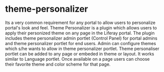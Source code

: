 theme-personalizer
==================

Its a very common requirement for any portal to allow users to personalize portal's look and feel. Theme Personalizer is a plugin which allows users to apply their personized theme on any page in the Liferay portal. The plugin includes theme personalizer admin portlet (Control Panel) for portal admins and theme personalizer portlet for end users. Admin can configure themes which s/he wants to allow in theme personalizer portlet. Theme personaliser portlet can be added to any page or embeded in theme or layout. It works similar to Language portlet. Once available on a page users can choose their favorite theme and color scheme for that page.
